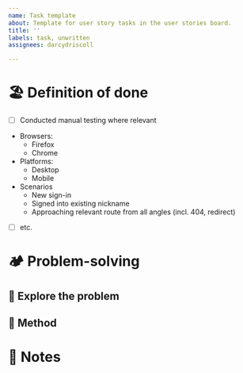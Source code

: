 ```yaml
---
name: Task template
about: Template for user story tasks in the user stories board.
title: ''
labels: task, unwritten
assignees: darcydriscoll

---
```


# 🏖️ Definition of done

- [ ] Conducted manual testing where relevant
- Browsers:
    - Firefox
    - Chrome
- Platforms:
    - Desktop
    - Mobile
- Scenarios
    - New sign-in
    - Signed into existing nickname
    - Approaching relevant route from all angles (incl. 404, redirect)
- [ ] etc.

# 🏕️ Problem-solving

## 🎠 Explore the problem



## 🛫 Method



# 📝 Notes

